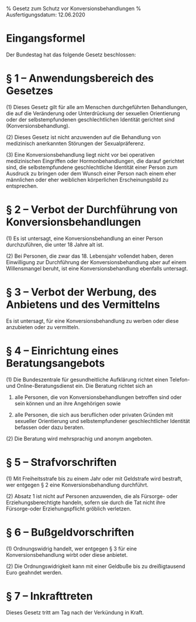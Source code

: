 % Gesetz zum Schutz vor Konversionsbehandlungen
% Ausfertigungsdatum: 12.06.2020
 
# Eingangsformel

Der Bundestag hat das folgende Gesetz beschlossen:

# § 1 – Anwendungsbereich des Gesetzes

(1) Dieses Gesetz gilt für alle am Menschen durchgeführten Behandlungen, die auf die Veränderung oder Unterdrückung der sexuellen Orientierung oder der selbstempfundenen geschlechtlichen Identität gerichtet sind (Konversionsbehandlung).

(2) Dieses Gesetz ist nicht anzuwenden auf die Behandlung von medizinisch anerkannten Störungen der Sexualpräferenz.

(3) Eine Konversionsbehandlung liegt nicht vor bei operativen medizinischen Eingriffen oder Hormonbehandlungen, die darauf gerichtet sind, die selbstempfundene geschlechtliche Identität einer Person zum Ausdruck zu bringen oder dem Wunsch einer Person nach einem eher männlichen oder eher weiblichen körperlichen Erscheinungsbild zu entsprechen.

# § 2 – Verbot der Durchführung von Konversionsbehandlungen

(1) Es ist untersagt, eine Konversionsbehandlung an einer Person durchzuführen, die unter 18 Jahre alt ist.

(2) Bei Personen, die zwar das 18. Lebensjahr vollendet haben, deren Einwilligung zur Durchführung der Konversionsbehandlung aber auf einem Willensmangel beruht, ist eine Konversionsbehandlung ebenfalls untersagt.

# § 3 – Verbot der Werbung, des Anbietens und des Vermittelns

Es ist untersagt, für eine Konversionsbehandlung zu werben oder diese anzubieten oder zu vermitteln.

# § 4 – Einrichtung eines Beratungsangebots

(1) Die Bundeszentrale für gesundheitliche Aufklärung richtet einen Telefon- und Online-Beratungsdienst ein. Die Beratung richtet sich an

1. alle Personen, die von Konversionsbehandlungen betroffen sind oder sein können und an ihre Angehörigen sowie

2. alle Personen, die sich aus beruflichen oder privaten Gründen mit sexueller Orientierung und selbstempfundener geschlechtlicher Identität befassen oder dazu beraten.

(2) Die Beratung wird mehrsprachig und anonym angeboten.

# § 5 – Strafvorschriften

(1) Mit Freiheitsstrafe bis zu einem Jahr oder mit Geldstrafe wird bestraft, wer entgegen § 2 eine Konversionsbehandlung durchführt.

(2) Absatz 1 ist nicht auf Personen anzuwenden, die als Fürsorge- oder Erziehungsberechtigte handeln, sofern sie durch die Tat nicht ihre Fürsorge-oder Erziehungspflicht gröblich verletzen.

# § 6 – Bußgeldvorschriften

(1) Ordnungswidrig handelt, wer entgegen § 3 für eine Konversionsbehandlung wirbt oder diese anbietet.

(2) Die Ordnungswidrigkeit kann mit einer Geldbuße bis zu dreißigtausend Euro geahndet werden.

# § 7 – Inkrafttreten

Dieses Gesetz tritt am Tag nach der Verkündung in Kraft.
